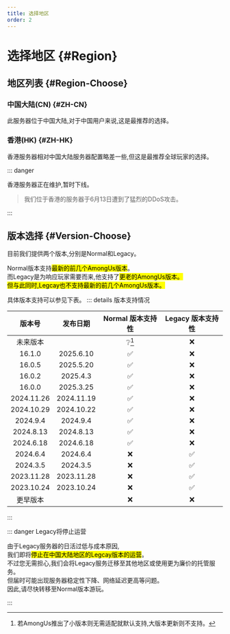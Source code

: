 ```yaml
---
title: 选择地区
order: 2
---
```

# 选择地区 {#Region}

## 地区列表 {#Region-Choose}

### 中国大陆(CN) {#ZH-CN}

此服务器位于中国大陆,对于中国用户来说,这是最推荐的选择。

### 香港(HK) {#ZH-HK}

香港服务器相对中国大陆服务器配置略差一些,但这是最推荐全球玩家的选择。

::: danger

香港服务器正在维护,暂时下线。
> 我们位于香港的服务器于6月13日遭到了猛烈的DDoS攻击。

:::

## 版本选择 {#Version-Choose}

目前我们提供两个版本,分别是Normal和Legacy。

Normal版本支持<mark>最新的前几个AmongUs版本</mark>。\
而Legacy是为响应玩家需要而来,他支持了<mark>更老的AmongUs版本。</mark>\
<mark>但与此同时,Legcay也不支持最新的前几个AmongUs版本。</mark>

具体版本支持可以参见下表。
::: details 版本支持情况

|   版本号   |  发布日期  |  Normal 版本支持性  | Legacy 版本支持性  |
| :--------: | :--------: | :-----------------: | :----------------: |
|  未来版本  |            | :grey_question:[^1] |        :x:         |
|   16.1.0   | 2025.6.10  | :white_check_mark:  |        :x:         |
|   16.0.5   | 2025.5.20  | :white_check_mark:  |        :x:         |
|   16.0.2   |  2025.4.3  | :white_check_mark:  |        :x:         |
|   16.0.0   | 2025.3.25  | :white_check_mark:  |        :x:         |
| 2024.11.26 | 2024.11.19 | :white_check_mark:  |        :x:         |
| 2024.10.29 | 2024.10.22 | :white_check_mark:  |        :x:         |
|  2024.9.4  |  2024.9.4  | :white_check_mark:  |        :x:         |
| 2024.8.13  | 2024.8.13  | :white_check_mark:  |        :x:         |
| 2024.6.18  | 2024.6.18  | :white_check_mark:  |        :x:         |
|  2024.6.4  |  2024.6.4  |         :x:         | :white_check_mark: |
|  2024.3.5  |  2024.3.5  |         :x:         | :white_check_mark: |
| 2023.11.28 | 2023.11.28 |         :x:         | :white_check_mark: |
| 2023.10.24 | 2023.10.24 |         :x:         | :white_check_mark: |
|  更早版本  |            |         :x:         |        :x:         |

:::

::: danger Legacy将停止运营

由于Legacy服务器的日活过低与成本原因,\
我们即将<mark>停止在中国大陆地区的Legcay版本的运营</mark>。\
不过您无需担心,我们会将Legacy服务迁移至其他地区或使用更为廉价的托管服务。\
但届时可能出现服务器稳定性下降、网络延迟更高等问题。\
因此,请尽快转移至Normal版本游玩。

:::

[^1]: 若AmongUs推出了小版本则无需适配就默认支持,大版本更新则不支持。